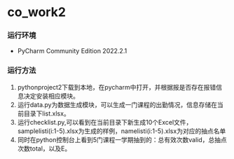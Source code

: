 # co_work2
### 运行环境
- PyCharm Community Edition 2022.2.1
### 运行方法
1. pythonproject2下载到本地，在pycharm中打开，并根据报是否存在报错信息决定安装相应模块。
2. 运行data.py为数据生成模块，可以生成一门课程的出勤情况，信息存储在当前目录下list.xlsx。
3. 运行checklist.py,可以看到在当前目录下新生成10个Excel文件，samplelisti(i:1-5).xlsx为生成的样例，namelisti(i:1-5).xlsx为对应的抽点名单
4. 同时在python控制台上看到5门课程一学期抽到的：总有效次数valid，总抽点次数total，以及E。
